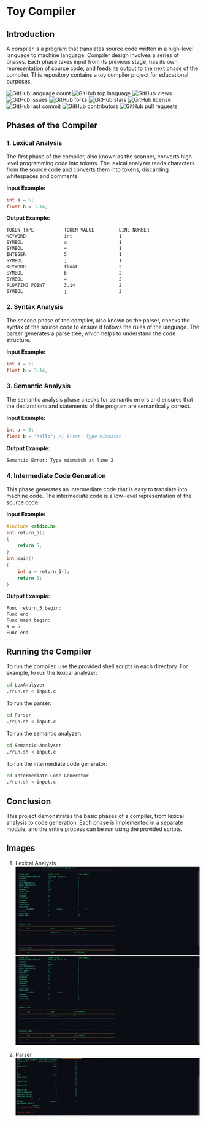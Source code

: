 # Toy Compiler

## Introduction

A compiler is a program that translates source code written in a high-level language to machine language. Compiler design involves a series of phases. Each phase takes input from its previous stage, has its own representation of source code, and feeds its output to the next phase of the compiler. This repository contains a toy compiler project for educational purposes.

![GitHub language count](https://img.shields.io/github/languages/count/KTS-o7/toy-compiler)
![GitHub top language](https://img.shields.io/github/languages/top/KTS-o7/toy-compiler)
![GitHub views](https://komarev.com/ghpvc/?username=KTS-o7&repo=toy-compiler&color=blue)
![GitHub issues](https://img.shields.io/github/issues/KTS-o7/toy-compiler)
![GitHub forks](https://img.shields.io/github/forks/KTS-o7/toy-compiler)
![GitHub stars](https://img.shields.io/github/stars/KTS-o7/toy-compiler)
![GitHub license](https://img.shields.io/github/license/KTS-o7/toy-compiler)
![GitHub last commit](https://img.shields.io/github/last-commit/KTS-o7/toy-compiler)
![GitHub contributors](https://img.shields.io/github/contributors/KTS-o7/toy-compiler)
![GitHub pull requests](https://img.shields.io/github/issues-pr/KTS-o7/toy-compiler)

## Phases of the Compiler

### 1. Lexical Analysis

The first phase of the compiler, also known as the scanner, converts high-level programming code into tokens. The lexical analyzer reads characters from the source code and converts them into tokens, discarding whitespaces and comments.

**Input Example:**

```c
int a = 5;
float b = 3.14;
```

**Output Example:**

```
TOKEN TYPE           TOKEN VALUE         LINE NUMBER
KEYWORD              int                 1
SYMBOL               a                   1
SYMBOL               =                   1
INTEGER              5                   1
SYMBOL               ;                   1
KEYWORD              float               2
SYMBOL               b                   2
SYMBOL               =                   2
FLOATING POINT       3.14                2
SYMBOL               ;                   2
```

### 2. Syntax Analysis

The second phase of the compiler, also known as the parser, checks the syntax of the source code to ensure it follows the rules of the language. The parser generates a parse tree, which helps to understand the code structure.

**Input Example:**

```c
int a = 5;
float b = 3.14;
```

### 3. Semantic Analysis

The semantic analysis phase checks for semantic errors and ensures that the declarations and statements of the program are semantically correct.

**Input Example:**

```c
int a = 5;
float b = "hello"; // Error: Type mismatch
```

**Output Example:**

```bash
Semantic Error: Type mismatch at line 2
```

### 4. Intermediate Code Generation

This phase generates an intermediate code that is easy to translate into machine code. The intermediate code is a low-level representation of the source code.

**Input Example:**

```c
#include <stdio.h>
int return_5()
{
    return 5;
}
int main()
{
    int a = return_5();
    return 0;
}
```

**Output Example:**

```
Func return_5 begin:
Func end
Func main begin:
a = 5
Func end
```

## Running the Compiler

To run the compiler, use the provided shell scripts in each directory. For example, to run the lexical analyzer:

```bash
cd LexAnalyzer
./run.sh < input.c
```

To run the parser:

```bash
cd Parser
./run.sh < input.c
```

To run the semantic analyzer:

```bash
cd Semantic-Analyser
./run.sh < input.c
```

To run the intermediate code generator:

```bash
cd Intermediate-Code-Generator
./run.sh < input.c
```

## Conclusion

This project demonstrates the basic phases of a compiler, from lexical analysis to code generation. Each phase is implemented in a separate module, and the entire process can be run using the provided scripts.

## Images

1. Lexical Analysis
   ![Lexical Analysis1](./assets/Lex1.png)
   ![Lexical Analysis2](./assets/Lex2.png)

2. Parser
   ![Parser](./assets/ParseErr.png)
